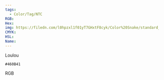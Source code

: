```yaml
---
tags:
  - Color/Tag/NTC
RGB:
Hex:
img: https://filedn.com/l0hpzxl1f01yT7GHxtF8cyk/Color%20Snake/standard_csv_to_svg/460B41.svg
CMYK:
HSL:
Name:
---
```

Loulou
```palette
#460B41
```
RGB
